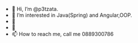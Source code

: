- 👋 Hi, I’m @p3tzata.
- 👀 I’m interested in Java(Spring) and Angular,OOP.
- 🌱 
- 💞️ 
- 📫 How to reach me, call me 0889300786

<!---
p3tzata/p3tzata is a ✨ special ✨ repository because its `README.md` (this file) appears on your GitHub profile.
You can click the Preview link to take a look at your changes.
--->
